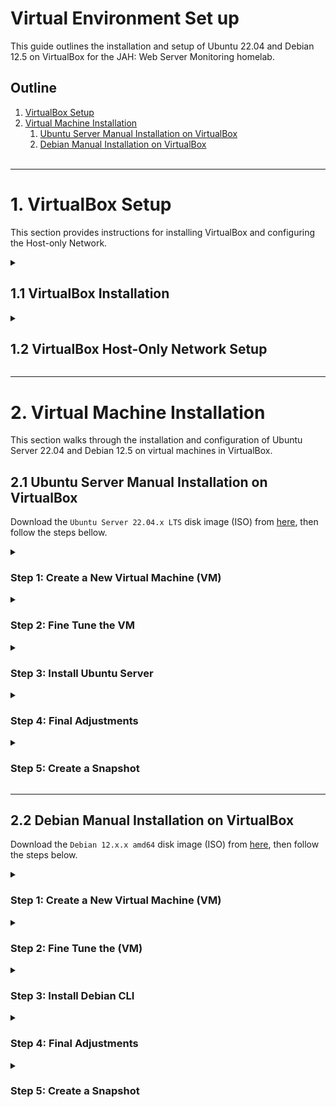 # Virtual Environment Set up

This guide outlines the installation and setup of Ubuntu 22.04 and Debian 12.5 on VirtualBox for the JAH: Web Server Monitoring homelab.


## Outline

1. [VirtualBox Setup](#1-virtualbox-setup)
2. [Virtual Machine Installation](#2-virtual-machine-installation)
	1. [Ubuntu Server Manual Installation on VirtualBox](#21-ubuntu-server-manual-installation-on-virtualbox)
	2. [Debian Manual Installation on VirtualBox](#22-debian-cli-manual-installation-on-virtualbox)
<br><br>

-----------------------------------------------------------------------------------------------------

# 1. VirtualBox Setup

This section provides instructions for installing VirtualBox and configuring the Host-only Network.


<!---------- 1.1 VirtualBox Installation ---------->
<details>
	<summary>
		<h2>1.1 VirtualBox Installation</h2>
	</summary>

To install the `Oracle VM VirtualBox Manager`, download the installation package from [here](https://www.virtualbox.org/wiki/Downloads), then install it according to your system.

After installing the `VirtualBox Manager`, install the `Extension Pack` to expand the VirtualBox advanced features:

1. Download the Extension Pack from [here](https://www.virtualbox.org/wiki/Downloads).
2. Open the VirtualBox Manager, then click on the `Tools` menu and click `Extensions`.
3. On Extensions, click Install and select the downloaded extension package file, then follow the instructions.

</details>


<!---------- 1.2 VirtualBox Host-Only Network Setup ---------->
<details>
	<summary>
		<h2>1.2 VirtualBox Host-Only Network Setup</h2>
	</summary>

To create a `Host-only Network`, open `VirtualBox Manager`, go to the `Tools` menu, then click on `Network`. Select the `Host-only Networks` tab, click `Create` to create `vboxnet0`, and then click `Create` again to create `vboxnet1`. Let's configure the later one:

1. On `Adapter` select `Configure Adapter Manually` and set:
    - `IPv4 Address:` 192.168.57.1 (This will be the IP address of the host machine)
    - `IPv4 Network Mask:` 255.255.255.0
    - `IPv6 Address:` (Leave empty)
    - `IPv6 Prefix Length:` 0
2. On `DHCP Server` check the `Enable Server` checkbox and set:
    - `Server Address:` 192.168.57.2
    - `Server Mask:` 255.255.255.0
    - `Lower Address Bound:` 192.168.57.3
    - `Upper Address Bound:` 192.168.57.254

</details>


-----------------------------------------------------------------------------------------------------


# 2. Virtual Machine Installation

This section walks through the installation and configuration of Ubuntu Server 22.04 and Debian 12.5 on virtual machines in VirtualBox.

## 2.1 Ubuntu Server Manual Installation on VirtualBox

Download the `Ubuntu Server 22.04.x LTS` disk image (ISO) from [here](https://cdimage.ubuntu.com/ubuntu-server/jammy/daily-live/current/), then follow the steps bellow.


<!---------- Step 1: Create a New Virtual Machine (VM) ---------->
<details>
	<summary>
		<h3>Step 1: Create a New Virtual Machine (VM)</h3>
	</summary>

Open `VirtualBox Manager` and click on `New`.
1. On `Virtual machine Name and operating system`, set:
    - `Name:` Ubuntu Server (SOC Tools)
    - `Machine Folder:` (Select the location to install the VM)
    - `ISO Image:` (Leave \<not selected\>)
    - `Type:` Linux
    - `Version:` Ubuntu (64-bit)
    - Click `Next`.
2. On `Hardware`, set:
    - `Base Memory:` 4096 MB (or more)
    - `Processors:` 2 (or more)
    - Click `Next`.
3. On `Virtual Hard disk`, set:
    - Select `Create a Virtual Hard Disk Now`
    - `Disk Size:` 80 GB (or more)
    - Click `Next`.
4. On `Summary`:
    - Review and click `Finish`.

</details>


<!---------- Step 2: Fine Tune the VM ---------->
<details>
	<summary>
		<h3>Step 2: Fine Tune the VM</h3>
	</summary>

On `VirtualBox Manager`, select the created VM and click on `Settings`.
1. On `General` > `Advanced`, set:
    - `Shared Clipboard:` Bidirectional
    - `Drag'n'Drop:` Bidirectional
2. On `Storage`:
    - Click on `Controller: IDE` > `Empty`.
    - Then click on the `blue disk` under `Attributes` at the right side, click `Choose a disk file...`, and select the `Ubuntu Server image file`.
3. On `Network` > `Adapter 1` (enp0s3), set:
    - Check `Enable Network Adapter`.
    - `Attacket to:` NAT
4. On `Network` > `Adapter 2` (enp0s8), set:
    - Check `Enable Network Adapter`.
    - `Attached to:` Host-only Adapter
    - `Name:` vboxnet1
5. Then click `OK` to finish.

</details>


<!---------- Step 3: Install Ubuntu Server ---------->
<details>
	<summary>
		<h3>Step 3: Install Ubuntu Server</h3>
	</summary>

On `VirtualBox Manager`, click on `Sart`.
1. Hit Enter on `Try or install Ubuntu Server`.
2. Select the `language`.
3. On `Installer update available`, hit Enter on `Continue without updating`.
4. On `Keyboard configuration`, select the `Layout` and the `Variant`, then hit Enter on `Done`.
5. On `Choose type of install`, leave `Ubuntu Server` selected and hit Enter on `Done`.
6. On `Network connections`, just check the IP addresses and hit Enter on `Done`.
7. On `Configure proxy`, leave it empty and hit Enter on `Done`.
8. On `Configure Ubuntu archive mirror`, just hit Enter on `Done`.
9. On `Guided storage configuration`, leave the default and hit Enter on `Done`.
10. On `Storage configuration`, just hit Enter on `Done`.
    - On the message box `Confirm destructive action` hit Enter on `Continue`.
11. On `Profile setup`, fill up the fields ant hit Enter on `Done`.
12. On `Upgrade to Ubuntu Pro`, select `Skip for now` and hit Enter on `Continue`.
13. On `SSH Setup`, select `Install OpenSSH server`, then hit Enter on `Done`.
14. On `Featured Server Snaps`, just hit Enter on `Done` and the installation will begin.
14. On `Install complete!`, hit Enter on `Cancel update and reboot`. It will take some time to `reboot`.
15. Remove the installation medium if needed on `Devices` > `Optical Drives`, then press `ENTER`.

</details>


<!---------- Step 4: Final Adjustments ---------->
<details>
<summary>
<h3>Step 4: Final Adjustments</h3>
</summary>

After rebooting `log in` with your credentials.

1. `Update` the system:
    ```bash
    $ sudo apt update && sudo apt upgrade -y
    ```
2. Install helpful `network and other packages`:
    ```bash
    $ sudo apt install net-tools network-manager ntpdate jq
    ```
3. Update `date and time` if needed:
    ```bash
    $ date
    $ sudo ntpdate time.nist.gov
    ```
4. Set the `static IP address` to the Host-only Interface (`enp0s8`):
    1. Open the netplan .yaml file:
        ```bash
        $ sudo nano /etc/netplan/*yaml
        ```
        - Set the following parameters:
        ```yml
        network:
          ethernets:
            enp0s3:
              dhcp4: true
            enp0s8:
              dhcp4: no
              addresses: [192.168.57.3/24]
          version: 2
        ```
    2. Apply the netplan changes, restart the NetworkManager, and check the `enp0s8` interface IP address:
        ```bash
        $ sudo netplan apply
        $ sudo systemctl restart NetworkManager
        $ ifconfig
        ```
	3. (Optional) To access the VM from the Host Machine using SSH, run the command below from the host machine:
        ```bash
        $ ssh user@192.168.57.3
        ```
5. (Optional) Improve shell with `zshell`:
    1. Install zsh:
        ```bash
        $ sudo apt install zsh
        ```
    2. Install zshell plugins:
        ```bash
        $ sudo apt install zsh-syntax-highlighting zsh-autosuggestions
        ```
    3. Install fonts, qterminal, and gnome-tweaks:
        ```bash
        $ sudo apt install qterminal fonts-firacode gnome-tweaks
        ```
    4. Change the default login shell (use `echo $SHELL` to display the current shell):
        ```bash
        $ chsh -s /bin/zsh
        ```
    5. Copy the content of `.zshrc` from [here](https://pastebin.com/rhrWSiaL), create a new `~/.zshrc` file and paste the copied content.
    6. Log out and log back into the server. Type the command below to display your current shell:
        ```bash
        $ echo $SHELL
        ```
6. Install `Guest Additions`:
    1. On the VM menu click on `Device` > `Insert Guest Additions CD Image...`.
    2. Create the `/media/cdrom` folder and mount the ISO image with the guest additions:
        ```bash
        $ sudo mkdir /media/cdrom
        $ sudo mount /dev/cdrom /media/cdrom
        ```
    3. Install the dependencies for VirtualBox guest additions:
        ```bash
        $ sudo apt update
        $ sudo apt install -y build-essential linux-headers-`uname -r`
        ```
    4. Install guest additions and reboot the VM:
        ```bash
        $ sudo /media/cdrom/VBoxLinuxAdditions.run
        $ sudo shutdown -r now
        ```
7. Configure `VirtualBox shared folder`:
    1. On the VM top menu, click on `Machine` > `Settings...`.
        1. Go to `Shared Folders` and click on the `blue folder with the plus sign` at the right.
        2. Chose the `Folder Path`, type the `Folder Name`, and check `Make Permanten` only.
    2. Back on the guest's terminal, mount the directory on a folder with a name different than the `Folder Name` set previously on the VirtualBox interface:
        1. Create a directory at your user directory `~/` to be the mounting point:
            ```bash
            $ sudo mkdir /home/<username>/shared
            ```
        2. Mount the host's shared folder with the command below to change its uid and gid to 1000:
            ```bash
            $ sudo mount -t vboxsf -o rw,uid=1000,gid=1000 <shared_host> /home/<username>/shared
            ```
        - Replace `<shared_host>` by the `Folder Name` set on the VirtualBox interface and `<username>` by your username.
    3. To make this permanent, let's set to mount the shared directory on startup.
        1. Edit the `fstab` file in the `/etc` directory:
            ```bash
            $ sudo nano /etc/fstab
            ```
            - At the end of the file, add the line below using the tab to separate the fields and replace <shared_host> with `Folder Name` defined earlier and save:
            ```bash
            <shared_host>	/home/<username>/shared	vboxsf	defaults	0	0
            ```
        2. Edit `modules`:
            ```bash
            $ sudo nano /etc/modules
            ```
            - At the end of the file, add the following line and save:
            ```bash
            vboxsf
            ```
        3. After rebooting the VM, the VirtualBox shared folder should mount automatically:
        	```bash
        	$ sudo shutdown -r now
        	```

</details>


<!---------- Step 5: Create a Snapshot ---------->
<details>
	<summary>
		<h3>Step 5: Create a Snapshot</h3>
	</summary>

On the VM top menu, go to `Machine` > `Take a Snapshot...`, enter the snapshot name and description, then click `OK`.

</details>


----------------------------------------------------------------------------------------------------


## 2.2 Debian Manual Installation on VirtualBox

Download the `Debian 12.x.x amd64` disk image (ISO) from [here](https://cdimage.debian.org/debian-cd/), then follow the steps below.


<!---------- Step 1: Create a New Virtual Machine (VM) ---------->
<details>
<summary>
<h3>Step 1: Create a New Virtual Machine (VM)</h3>
</summary>

Open the `VirtualBox Manager`, then click on `New`.

1. On `Virtual machine Name and operating system`, set:
    - `Name:` Debian (Web Server)
    - `Machine Folder:` (Select the location to install the VM)
    - `ISO Image:` (Leave \<not selected\> to make a manual installation)
    - `Type:` Linux
    - `Version:` Debian (64-bit)
    - Click `Next`.
2. On `Hardware`, set:
    - `Base Memory:` 2048 MB (or more)
    - `Processors:` 1 (or more)
    - Click `Next`.
3. On `Virtual Hard disk`, set:
    - Select `Create a Virtual Hard Disk Now`
    - `Disk Size:` 20 GB (or more)
    - Click `Next`.
4. On `Summary`:
    - Review and click `Finish`

</details>


<!---------- Step 2: Fine Tune the (VM) ---------->
<details>
<summary>
<h3>Step 2: Fine Tune the (VM)</h3>
</summary>

On `VirtualBox Manager`, click on `Settings`.

1. On `General` > `Advanced`, set:
    - `Shared Clipboard:` Bidirectional
    - `Drag'n'Drop:` Bidirectional
2. On `Storage`:
    - Click on `Controller: IDE` > `Empty`.
    - Then click on the `blue disk` under `Attributes` at the right side, click `Choose a disk file...`, and select the `image file`.
3. On `Network` > `Adapter 1` (enp0s3), set:
    - Check `Enable Network Adapter`.
    - `Attacket to:` NAT
4. On `Network` > `Adapter 2` (enp0s8), set:
    - Check `Enable Network Adapter`.
    - `Attached to:` Host-only Adapter
    - `Name:` vboxnet1
5. Then click `OK` to finish.

</details>


<!---------- Step 3: Install Debian CLI ---------->
<details>
<summary>
<h3>Step 3: Install Debian CLI</h3>
</summary>

On `VirtualBox Manager`, click on `Sart`.

1. When the Debian installer menu appears, select `Install` to start the installation process.
2. Select `language`.
3. Select `your location`.
4. On `Configure the keyboard`, select `keymap` to use.
5. On `Configure the network`, select `enp0s3` interface, create a `hostname` and `domain name`.
6. On `Set up users and password`, define the `password` of the `root account`.
7. On `Set up users and password`, set the `user name`, `username`, and `password` of the `new user`.
8. On `Partition disks` chose `Guided - use entire disk`, select the `partition`, and `partition scheme`. Then hit enter on `Finish partitioning and write changes to disk` to apply the configurations.
9. On `Configure the package manager`, hit enter on `No`, select the `mirror country`, and the `Debian archive mirror`. Then leave `HTTP proxy information` empty and hit enter on `Continue` to start the installation.
12. On `Software selection` select only `web server`, `SSH server`, and `standard system utilities`, then hit Enter on `Continue`.
13. On `Configuring grup-pc`, select `Yes` to install the GRUB boot loader, then select the `/dev/sda` device for the boot loader installation.
14. On `Finish the installation`, hit `Continue` to finish the installation.

</details>


<!---------- Step 4: Final Adjustments ---------->
<details>
<summary>
<h3>Step 4: Final Adjustments</h3>
</summary>

After rebooting `log in` with your credentials.

1. First, add the `sbin` folders to the `$PATH` environment variable by adding the command below at the end of the `.profile` file in the user account folder:
    ```bash
    $ nano /home/<username>/.profile
    ```
    - Add the line below at the end of the file:
    ```bash
    export PATH=$PAHT:/usr/local/sbin:/usr/sbin:/sbin
    ```
2. Now log into the root account and `update the system`:
    ```bash
    $ su -
    \# apt update && apt upgrade
    ```
3. Install the `sudo package`, add your user account to the `sudo group`, and `reboot` the system:
    ```bash
    \# apt install sudo
    \# usermod -aG sudo <username>
    \# reboot
    ```
4. Install helpful `network and other packages`:
    ```bash
    $ sudo apt install net-tools network-manager netplan.io systemd-resolved git
    ```
4. Set the `static IP address` to the Host-only Interface (`enp0s8`):
    1. Unmask and enable network services:
        ```bash
        $ sudo systemctl unmask systemd-networkd.service
        $ sudo systemctl unmask systemd-resolved.service
        $ sudo systemctl enable systemd-networkd.service
        $ sudo systemctl mask networking
        $ sudo systemctl enable systemd-resolved.service
        ```
    2. Migrate to Netplan.io:
        ```bash
        $ sudo ENABLE_TEST_COMMANDS=1 netplan migrate && sudo netplan try
        ```
        - Press `Enter` to save the changes.
    3. Fix the permissions for the created netplan file:
        ```bash
        $ sudo chmod 600 /etc/netplan/*
        ```
    4. Open the netplan .yaml file to set the static IP address:
        ```bash
        $ sudo nano /etc/netplan/*yaml
        ```
        - Set the following parameters:
        ```yml
        network:
          ethernets:
            enp0s3:
              dhcp4: true
            enp0s8:
              dhcp4: no
              addresses: [192.168.57.4/24]
          version: 2
        ```
    5. Reboot the system, then check the IP address:
        ```bash
        $ sudo reboot
        $ ifconfig
        ```
    6. (Optional) To access the VM from the Host Machine using SSH run:
		```bash
		$ ssh user@192.168.57.4
		```
6. (Optional) Improve shell with zshell:
    1. Install zsh:
        ```bash
        $ sudo apt install zsh
        ```
    2. Install zshell plugins:
        ```bash
        $ sudo apt install zsh-syntax-highlighting zsh-autosuggestions
        ```
    3. Install fonts, qterminal, and gnome-tweaks:
        ```bash
        $ sudo apt install qterminal fonts-firacode gnome-tweaks
        ```
    4. Change the default login shell for the user and root accounts:
        ```bash
        $ chsh -s /bin/zsh
        ```
    5. Copy the content of `.zshrc` from [here](https://pastebin.com/rhrWSiaL), create a new `~/.zshrc` for the user and root accounts, and paste the copied content.
    6. Log out and log back into the server. Type the command below to display your current shell:
        ```bash
        $ echo $SHELL
        ```
7. Install Guest Additions:
    1. On the VM menu click on `Device` > `Insert Guest Additions CD Image...`.
    2. Mount the ISO image with the guest additions:
        ```bash
        $ sudo mount /dev/cdrom /media/cdrom
        ```
    3. Install guest additions:
        ```bash
        $ sudo /media/cdrom/VBoxLinuxAdditions.run
        ```
8. Configure shared folder:
    1. On the VM menu click on `Machine` > `Settings...`.
        1. Go to `Shared Folders` and click on the `blue folder with the plus sign` at the right.
        2. Chose the `Folder Path`, type the `Folder Name`, leave only `Make Permanten` checked, then click `OK`.
        3. Click `OK` to leave save the changes.
    2. Back on terminal, mount the directory on a folder with a name different than the `Folder Name` set previously:
        1. Create a directory at your user directory `~/` to be the mounting point:
            ```bash
            $ mkdir ~/shared
			```
		2. Mount the host-shared folder with the command below to have its uid and gui equal to 1000:
			```bash
            $ sudo mount -t vboxsf -o rw,uid=1000,gid=1000 <shared_host> ~/shared
            ```
        	- In this case `shared_host` is the `Folder Name` set on VirtualBox and `~/shared` is the mounting point.
	3. (TODO) To make it permanent, set to mount the shared directory on startup following the steps below:
        1. Create an script which will mount the shared folder:
            ```bash
            $ nano mount_shared.sh
            ```
            - Set to the script the content below:
            ```bash
			#!/bin/bash
            sudo mount -t vboxsf -o rw,uid=1000,gid=1000 <shared_host> ~/shared
            ```
			- Where `shared_host` is the `Folder Name` set on Virtualbox and `~/shared` is the mounting point.
        2. (TODO) Run the script on startup.
        3. After rebooting the VM, the VirtualBox shared folder should mount automatically:
        	```bash
        	$ sudo shutdown -r now
        	```

</details>


<!---------- Step 5: Create a Snapshot ---------->
<details>
<summary>
<h3>Step 5: Create a Snapshot</h3>
</summary>

On the VM top menu, go to `Machine` > `Take a Snapshot...`, enter the snapshot name and description, then click `OK`.

</details>
